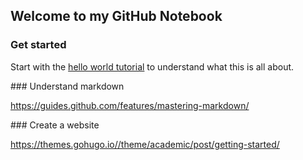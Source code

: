 ## Welcome to my GitHub Notebook 

### Get started

Start with the [hello world tutorial](https://guides.github.com/activities/hello-world/) to understand what this is all about.

### Understand markdown

https://guides.github.com/features/mastering-markdown/

### Create a website

https://themes.gohugo.io//theme/academic/post/getting-started/




